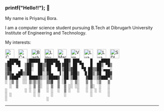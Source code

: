 ### printf("Hello!!"); :wave:

My name is Priyanuj Bora.

I am a computer science student pursuing B.Tech at Dibrugarh University Institute of Engineering and Technology.

My interests:

<img align="left" alt ="C" width="30px" src="https://cdn.jsdelivr.net/gh/devicons/devicon/icons/c/c-original.svg" style="padding-right:10px;" />
<img align="left" alt="C++" width="30px" src="https://cdn.jsdelivr.net/gh/devicons/devicon/icons/cplusplus/cplusplus-original.svg" style="padding-right:10px;" />
<img align="left" alt="Bash" width="30px" src="https://cdn.jsdelivr.net/gh/devicons/devicon/icons/bash/bash-original.svg" style="padding-right:10px;" />
<img align="left" alt="Linux" width="30px" src="https://cdn.jsdelivr.net/gh/devicons/devicon/icons/linux/linux-original.svg" style="padding-right:10px;" />
<img align="left" alt="Markdown" width="30px" src="https://cdn.jsdelivr.net/gh/devicons/devicon/icons/markdown/markdown-original.svg" style="padding-right:10px;" />
<img align="left" alt="Vim" width="30px" src="https://cdn.jsdelivr.net/gh/devicons/devicon/icons/vim/vim-original.svg" style="padding-right:10px;" />
<img align="left" alt="Lua" width="30px" src="https://cdn.jsdelivr.net/gh/devicons/devicon/icons/lua/lua-original-wordmark.svg" style="padding-right:10px;" />
<img align="left" alt="Lua" width="30px" src="https://cdn.jsdelivr.net/gh/devicons/devicon/icons/cmake/cmake-original.svg" style="padding-right:10px;" />
<img align="left" alt="SDL" width="30px" src="https://cdn.jsdelivr.net/gh/devicons/devicon/icons/sdl/sdl-plain.svg" style="padding-right:10px;" />
          
<br/>



```
 ▄████▄   ▒█████  ▓█████▄  ██▓ ███▄    █   ▄████ 
▒██▀ ▀█  ▒██▒  ██▒▒██▀ ██▌▓██▒ ██ ▀█   █  ██▒ ▀█▒
▒▓█    ▄ ▒██░  ██▒░██   █▌▒██▒▓██  ▀█ ██▒▒██░▄▄▄░
▒▓▓▄ ▄██▒▒██   ██░░▓█▄   ▌░██░▓██▒  ▐▌██▒░▓█  ██▓
▒ ▓███▀ ░░ ████▓▒░░▒████▓ ░██░▒██░   ▓██░░▒▓███▀▒
░ ░▒ ▒  ░░ ▒░▒░▒░  ▒▒▓  ▒ ░▓  ░ ▒░   ▒ ▒  ░▒   ▒ 
  ░  ▒     ░ ▒ ▒░  ░ ▒  ▒  ▒ ░░ ░░   ░ ▒░  ░   ░ 
░        ░ ░ ░ ▒   ░ ░  ░  ▒ ░   ░   ░ ░ ░ ░   ░ 
░ ░          ░ ░     ░     ░           ░       ░ 
░                  ░    
```


---
